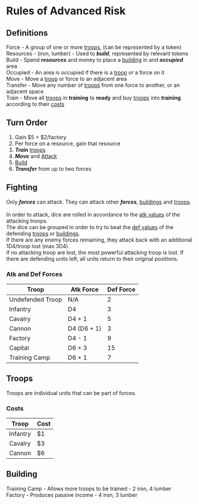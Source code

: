 # Rules of Advanced Risk
## Definitions
Force - A group of one or more [troops](#troops), (can be represented by a token)<br>
Resources - (iron, lumber) - Used to ***build***, represented by relevant tokens<br>
Build - Spend ***resources*** and money to place a [building](#building) in and ***occupied*** area<br>
Occupied - An area is occupied if there is a [troop](#troops) or a force on it<br>
Move - Move a [troop](#troops) or force to an adjacent area<br>
Transfer - Move any number of [troops](#troops) from one force to another, or an adjacent space<br>
Train - Move all [troops](#troops) in **training** to **ready** and buy [troops](#troops) into **training** according to their [costs](#costs)<br>
## Turn Order
1. Gain $5 + $2/factory
2. Per force on a resource, gain that resource
3. ***Train*** [troops](#troops)
4. ***Move*** and [Attack](#fighting)
5. [Build](#building)
6. ***Transfer*** from up to two forces
## Fighting
Only ***forces*** can attack. They can attack other ***forces***, [buildings](#building) and [troops](#troops).<br><br>
In order to attack, dice are rolled in accordance to the [atk values](#atk-and-def-forces) of the attacking troops.<br>
The dice can be grouped in order to try to beat the [def values](#atk-and-def-forces) of the defending [troops](#troops) or [buildings](#building).<br>
If there are any enemy forces remaining, they attack back with an additional 1D4/troop lost (max 3D4).<br>
If no attacking troop are lost, the most powerful attacking troop is lost.
If there are defending units left, all units return to their original positions.
### Atk and Def Forces
Troop | Atk Force | Def Force
-|-|-
Undefended Troop | N/A | 2
Infantry | D4 | 3
Cavalry | D4 + 1 | 5
Cannon | D4 (D6 + 1) | 3
Factory | D4 - 1 | 9
Capital | D6 + 3 | 15
Training Camp | D6 + 1 | 7
## Troops
Troops are individual units that can be part of forces.
### Costs
Troop | Cost
-|-
Infantry | $1
Cavalry | $3
Cannon | $6
## Building
Training Camp - Allows more troops to be trained - 2 iron, 4 lumber<br>
Factory - Produces passive income - 4 iron, 3 lumber

